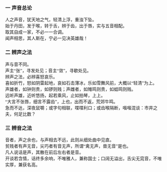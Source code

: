 <font face=楷体>

### 一 声音总论




人之声音，犹天地之气，轻清上浮，重浊下坠。  
始于丹田，发于喉，转于舌，辨于齿，出于唇，实与五音相配。  
取其自成一家，不必一一合调。  
闻声相思，其人斯在，宁必一见决英雄哉！


### 二 辨声之法




声与音不同。  
声主“张”，寻发处见；音主“敛”，寻歇处见。  
辨声之法，必辨喜怒哀乐。  
喜如折竹，怒如阴雷起地，哀如石击薄冰，乐如雪舞风前，大概以“轻清”为上。  
声雄者，如钟则贵，如锣则贱；声雌者，如雉鸣则贵，如蛙鸣则贱。  
远听声雄，近听悠扬，起若乘风，止如拍琴，上上。  
“大言不张唇，细言不露齿”，上也，出而不返，荒郊牛鸣。  
急而不达，深夜鼠嚼；或字句相联，喋喋利口；或齿喉隔断，喈喈混谈：市井之夫，何足比数？


### 三 辨音之法




音者，声之余也，与声相去不远，此则从细处曲中见直。  
贫贱者有声无音，尖巧者有音无声，所谓“禽无声，兽无音”是也。  
凡人说话是声，其散在前后左右者是音。  
开谈若含情，话终多余响，不唯雅人，兼称国士；口阔无溢出，舌尖无窕音，不唯实厚，兼获名高。  


</font>